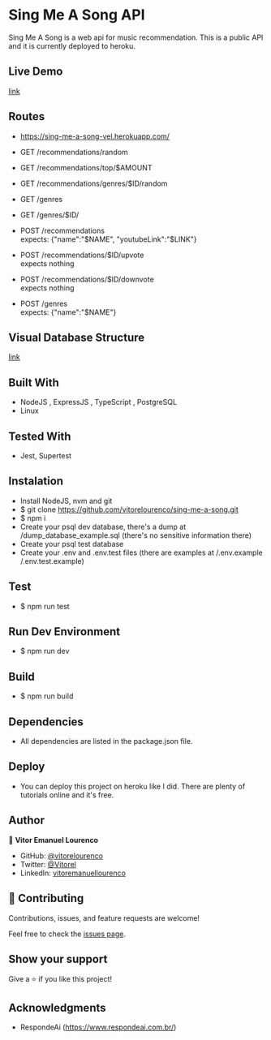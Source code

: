 # Sing Me A Song API

Sing Me A Song is a web api for music recommendation. This is a public API and it is currently deployed to heroku.

## Live Demo
[link](https://sing-me-a-song-vel.herokuapp.com/)

## Routes 
- https://sing-me-a-song-vel.herokuapp.com/
- GET /recommendations/random
- GET /recommendations/top/$AMOUNT
- GET /recommendations/genres/$ID/random
- GET /genres
- GET /genres/$ID/

- POST /recommendations </br>
expects: {"name":"$NAME", "youtubeLink":"$LINK"} </br>

- POST /recommendations/$ID/upvote </br>
expects nothing </br>

- POST /recommendations/$ID/downvote </br>
expects nothing </br>

- POST /genres </br>
expects: {"name":"$NAME"} </br>


## Visual Database Structure
[link](https://imgur.com/a/B12bt83)

## Built With

- NodeJS , ExpressJS , TypeScript , PostgreSQL
- Linux

## Tested With

- Jest, Supertest

## Instalation
- Install NodeJS, nvm and git
- $ git clone https://github.com/vitorelourenco/sing-me-a-song.git
- $ npm i
- Create your psql dev database, there's a dump at /dump_database_example.sql (there's no sensitive information there)
- Create your psql test database
- Create your .env and .env.test files (there are examples at /.env.example /.env.test.example)

## Test
- $ npm run test 

## Run Dev Environment
- $ npm run dev

## Build
- $ npm run build

## Dependencies
- All dependencies are listed in the package.json file.

## Deploy
- You can deploy this project on heroku like I did. There are plenty of tutorials online and it's free.

## Author

👤 **Vitor Emanuel Lourenco**

- GitHub: [@vitorelourenco](https://github.com/vitorelourenco)
- Twitter: [@Vitorel](https://twitter.com/Vitorel)
- LinkedIn: [vitoremanuellourenco](https://www.linkedin.com/in/vitoremanuellourenco/)

## 🤝 Contributing

Contributions, issues, and feature requests are welcome!

Feel free to check the [issues page](https://github.com/vitorelourenco/sing-me-a-song/issues).

## Show your support

Give a ⭐️ if you like this project!

## Acknowledgments

- RespondeAi (https://www.respondeai.com.br/)
